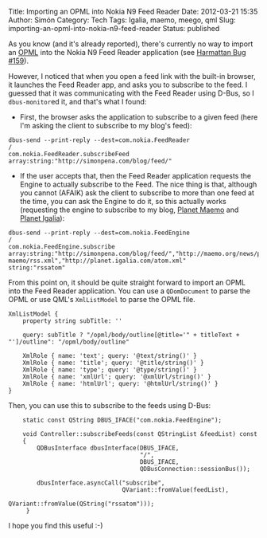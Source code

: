 Title: Importing an OPML into Nokia N9 Feed Reader
Date: 2012-03-21 15:35
Author: Simón
Category: Tech
Tags: Igalia, maemo, meego, qml
Slug: importing-an-opml-into-nokia-n9-feed-reader
Status: published

As you know (and it's already reported), there's currently no
way to import an
[OPML](http://en.wikipedia.org/wiki/OPML "Outline Processor Markup Language")
into the Nokia N9 Feed Reader application (see [Harmattan Bug
\#159](https://harmattan-bugs.nokia.com/show_bug.cgi?id=159)).

However, I noticed that when you open a feed link with the built-in
browser, it launches the Feed Reader app, and asks you to subscribe to
the feed. I guessed that it was communicating with the Feed Reader using
D-Bus, so I `dbus-monitor`ed it, and that's what I found:

* First, the browser asks the application to subscribe to a given feed
  (here I'm asking the client to subscribe to my blog's feed):  
```
dbus-send --print-reply --dest=com.nokia.FeedReader   
/   
com.nokia.FeedReader.subscribeFeed array:string:"http://simonpena.com/blog/feed/"
```
* If the user accepts that, then the Feed Reader application requests
  the Engine to actually subscribe to the Feed. The nice thing is
  that, although you cannot (AFAIK) ask the client to subscribe to
  more than one feed at the time, you can ask the Engine to do it, so
  this actually works (requesting the engine to subscribe to my blog,
  [Planet Maemo](http://planet.maemo.org/ "Planet Maemo") and [Planet
  Igalia](http://planet.igalia.com "Planet Igalia")):  
```
dbus-send --print-reply --dest=com.nokia.FeedEngine   
/   
com.nokia.FeedEngine.subscribe   
array:string:"http://simonpena.com/blog/feed/","http://maemo.org/news/planet-maemo/rss.xml","http://planet.igalia.com/atom.xml"   
string:"rssatom"
```

From this point on, it should be quite straight forward to import an
OPML into the Feed Reader application. You can use a `QDomDocument` to
parse the OPML or use QML's `XmlListModel` to parse the OPML file.

```
XmlListModel {
    property string subTitle: ''

    query: subTitle ? "/opml/body/outline[@title='" + titleText + "']/outline": "/opml/body/outline"

    XmlRole { name: 'text'; query: '@text/string()' }
    XmlRole { name: 'title'; query: '@title/string()' }
    XmlRole { name: 'type'; query: '@type/string()' }
    XmlRole { name: 'xmlUrl'; query: '@xmlUrl/string()' }
    XmlRole { name: 'htmlUrl'; query: '@htmlUrl/string()' }
}
```

Then, you can use this to subscribe to the feeds using D-Bus:

```
    static const QString DBUS_IFACE("com.nokia.FeedEngine");

    void Controller::subscribeFeeds(const QStringList &feedList) const
    {
        QDBusInterface dbusInterface(DBUS_IFACE,
                                     "/",
                                     DBUS_IFACE,
                                     QDBusConnection::sessionBus());

        dbusInterface.asyncCall("subscribe",
                                QVariant::fromValue(feedList),
                                QVariant::fromValue(QString("rssatom")));
     }
```

I hope you find this useful :-)
